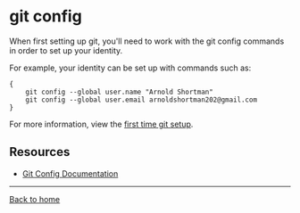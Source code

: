 # **git config**

When first setting up git, you'll need to work with the git config commands in order to set up your identity.

For example, your identity can be set up with commands such as:

```
{
    git config --global user.name "Arnold Shortman"
    git config --global user.email arnoldshortman202@gmail.com
}
```

For more information, view the [first time git setup](https://git-scm.com/book/en/v2/Getting-Started-First-Time-Git-Setup).

## Resources
- [Git Config Documentation](https://git-scm.com/docs/git-config)

---

[Back to home](../README.md)
